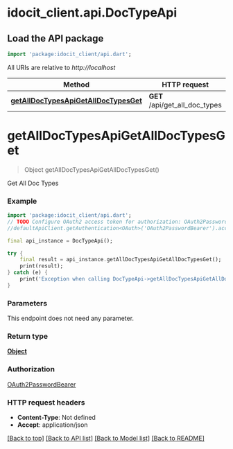 # idocit_client.api.DocTypeApi

## Load the API package
```dart
import 'package:idocit_client/api.dart';
```

All URIs are relative to *http://localhost*

Method | HTTP request | Description
------------- | ------------- | -------------
[**getAllDocTypesApiGetAllDocTypesGet**](DocTypeApi.md#getalldoctypesapigetalldoctypesget) | **GET** /api/get_all_doc_types | Get All Doc Types


# **getAllDocTypesApiGetAllDocTypesGet**
> Object getAllDocTypesApiGetAllDocTypesGet()

Get All Doc Types

### Example
```dart
import 'package:idocit_client/api.dart';
// TODO Configure OAuth2 access token for authorization: OAuth2PasswordBearer
//defaultApiClient.getAuthentication<OAuth>('OAuth2PasswordBearer').accessToken = 'YOUR_ACCESS_TOKEN';

final api_instance = DocTypeApi();

try {
    final result = api_instance.getAllDocTypesApiGetAllDocTypesGet();
    print(result);
} catch (e) {
    print('Exception when calling DocTypeApi->getAllDocTypesApiGetAllDocTypesGet: $e\n');
}
```

### Parameters
This endpoint does not need any parameter.

### Return type

[**Object**](Object.md)

### Authorization

[OAuth2PasswordBearer](../README.md#OAuth2PasswordBearer)

### HTTP request headers

 - **Content-Type**: Not defined
 - **Accept**: application/json

[[Back to top]](#) [[Back to API list]](../README.md#documentation-for-api-endpoints) [[Back to Model list]](../README.md#documentation-for-models) [[Back to README]](../README.md)

